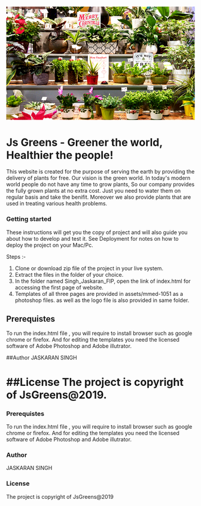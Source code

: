 ![dashboard !](images/readmeImage.jpg "the shelf")

# Js Greens - Greener the world, Healthier the people!
This website is created for the purpose of serving the earth by providing the delivery of plants for free. Our vision is the green world. In today's modern world people do not have any time to grow plants, So our company provides the fully grown plants at no extra cost. Just you need to water them on regular basis and take the benifit. Moreover we also provide plants that are used in treating various health problems. 

### Getting started 
These instructions will get you the copy of project and will also guide you about how to develop and test it. See Deployment for notes on how to deploy the project on your Mac/Pc.

Steps :- 
1. Clone or download zip file of the project in your live system.
2. Extract the files in the folder of your choice.
3. In the folder named Singh_Jaskaran_FIP, open the link of index.html for accessing the first page of website.
4. Templates of all three pages are provided in assets/mmed-1051 as a photoshop files. as well as the logo file is also provided in same folder.


## Prerequistes
To run the index.html file , you will require to install browser such as google chrome or firefox. And for editing the templates you need the licensed software of Adobe Photoshop and Adobe illutrator.

##Author
JASKARAN SINGH

##License
The project is copyright of JsGreens@2019.
=======
### Prerequistes
To run the index.html file , you will require to install browser such as google chrome or firefox. And for editing the templates you need the licensed software of Adobe Photoshop and Adobe illutrator. 

### Author 
JASKARAN SINGH

### License
The project is copyright of JsGreens@2019 

